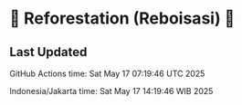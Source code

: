 
# 🌳 Reforestation (Reboisasi) 🌲

## Last Updated

GitHub Actions time: Sat May 17 07:19:46 UTC 2025

Indonesia/Jakarta time: Sat May 17 14:19:46 WIB 2025
